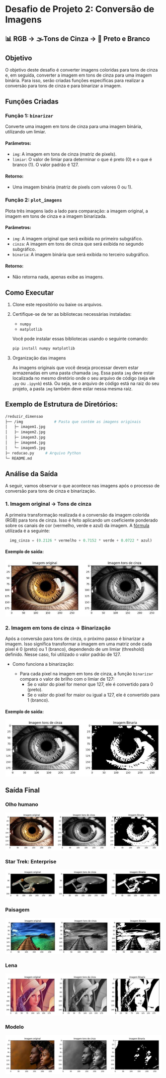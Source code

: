 # Desafio de Projeto 2: Conversão de Imagens
## 📊 RGB → 🌫️Tons de Cinza → 🔳 Preto e Branco

## Objetivo

O objetivo deste desafio é converter imagens coloridas para tons de cinza e, em seguida, converter a imagem em tons de cinza para uma imagem binária. Para isso, serão criadas funções específicas para realizar a conversão para tons de cinza e para binarizar a imagem.

## Funções Criadas

### Função 1: `binarizar`

Converte uma imagem em tons de cinza para uma imagem binária, utilizando um limiar.

#### Parâmetros:
- `img`: A imagem em tons de cinza (matriz de pixels).
- `limiar`: O valor de limiar para determinar o que é preto (0) e o que é branco (1). O valor padrão é 127.

#### Retorno:
- Uma imagem binária (matriz de pixels com valores 0 ou 1).

### Função 2: `plot_imagens`

Plota três imagens lado a lado para comparação: a imagem original, a imagem em tons de cinza e a imagem binarizada.

#### Parâmetros:
- `img`: A imagem original que será exibida no primeiro subgráfico.
- `cinza`: A imagem em tons de cinza que será exibida no segundo subgráfico.
- `binaria`: A imagem binária que será exibida no terceiro subgráfico.

#### Retorno:
- Não retorna nada, apenas exibe as imagens.

## Como Executar

1. Clone este repositório ou baixe os arquivos.
2. Certifique-se de ter as bibliotecas necessárias instaladas:
   - `numpy`
   - `matplotlib`

   Você pode instalar essas bibliotecas usando o seguinte comando:

   ```bash
   pip install numpy matplotlib
   ```
3. Organização das imagens

   As imagens originais que você deseja processar devem estar armazenadas em uma pasta chamada `img`. Essa pasta `img` deve estar localizada no mesmo diretório onde o seu arquivo de código (seja ele `.py` ou `.ipynb`) está. Ou seja, se o arquivo de código está na raiz do seu projeto, a pasta `img` também deve estar nessa mesma raiz.

## Exemplo de Estrutura de Diretórios:

```bash
/reduzir_dimensao
├── /img              # Pasta que contém as imagens originais
│   ├─ imagem1.jpg
│   ├─ imagem2.jpg
│   ├─ imagem3.jpg
│   ├─ imagem4.jpg
│   └─ imagem5.jpg
├─ reducao.py     # Arquivo Python
└─ README.md
```

## Análise da Saída

A seguir, vamos observar o que acontece nas imagens após o processo de conversão para tons de cinza e binarização.

### 1. **Imagem original → Tons de cinza**

A primeira transformação realizada é a conversão da imagem colorida (RGB) para tons de cinza. Isso é feito aplicando um coeficiente ponderado sobre os canais de cor (vermelho, verde e azul) da imagem. A [fórmula](https://en.wikipedia.org/wiki/Grayscale#:~:text=For%20the%20common,%5B6%5D) utilizada é a seguinte:

```python
  img_cinza = (0.2126 * vermelho + 0.7152 * verde + 0.0722 * azul)
```

#### Exemplo de saída:
![Olho](imagens/olho_cinza.jpeg)

### 2. **Imagem em tons de cinza → Binarização**

Após a conversão para tons de cinza, o próximo passo é binarizar a imagem. Isso significa transformar a imagem em uma matriz onde cada pixel é 0 (preto) ou 1 (branco), dependendo de um limiar (threshold) definido. Nesse caso, foi utilizado o valor padrão de 127.

- Como funciona a binarização:

    - Para cada pixel na imagem em tons de cinza, a função `binarizar` compara o valor de brilho com o limiar de 127:
        - Se o valor do pixel for menor que 127, ele é convertido para 0 (preto).
        - Se o valor do pixel for maior ou igual a 127, ele é convertido para 1 (branco).

#### Exemplo de saída:
![Olho](imagens/olho_binario.jpeg)

## Saída Final

### Olho humano
![Olho](imagens/imagem1.jpeg)

### Star Trek: Enterprise
![Enterprise](imagens/imagem2.jpeg)

### Paisagem
![Paisagem](imagens/imagem3.jpeg)

### Lena
![Lena](imagens/imagem4.jpeg)

### Modelo
![Modelo](imagens/imagem5.jpeg)
